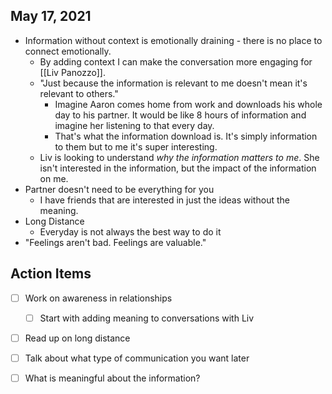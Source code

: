 ## May 17, 2021
- Information without context is emotionally draining - there is no place to connect emotionally. 
	- By adding context I can make the conversation more engaging for [[Liv Panozzo]]. 
	- "Just because the information is relevant to me doesn't mean it's relevant to others."
		- Imagine Aaron comes home from work and downloads his whole day to his partner. It would be like 8 hours of information and imagine her listening to that every day. 
		- That's what the information download is. It's simply information to them but to me it's super interesting. 
	- Liv is looking to understand *why the information matters to me*. She isn't interested in the information, but the impact of the information on me. 
- Partner doesn't need to be everything for you
	- I have friends that are interested in just the ideas without the meaning. 
- Long Distance
	- Everyday is not always the best way to do it
- "Feelings aren't bad. Feelings are valuable."


## Action Items
- [ ] Work on awareness in relationships
	- [ ] Start with adding meaning to conversations with Liv
- [ ] Read up on long distance
- [ ] Talk about what type of communication you want later
- [ ] What is meaningful about the information? 

